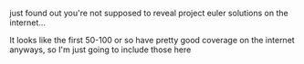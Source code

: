 just found out you're not supposed to reveal project euler solutions on the internet...

It looks like the first 50-100 or so have pretty good coverage on the internet anyways,
so I'm just going to include those here